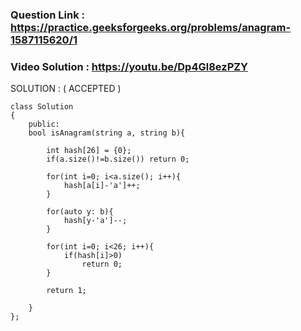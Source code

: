 ### Question Link : https://practice.geeksforgeeks.org/problems/anagram-1587115620/1

### Video Solution : https://youtu.be/Dp4Gl8ezPZY <br>

SOLUTION : ( ACCEPTED )

```
class Solution
{
    public:
    bool isAnagram(string a, string b){

        int hash[26] = {0};
        if(a.size()!=b.size()) return 0;
        
        for(int i=0; i<a.size(); i++){
            hash[a[i]-'a']++;
        }
        
        for(auto y: b){
            hash[y-'a']--;
        }
        
        for(int i=0; i<26; i++){
            if(hash[i]>0)
                return 0;
        }
        
        return 1;
        
    }
};
```
